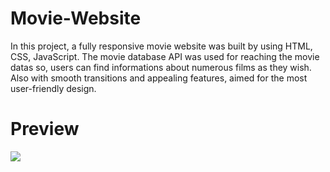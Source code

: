 # Movie-Website

In this project, a fully responsive movie website was built by using HTML, CSS, JavaScript. The movie database API was used for reaching the movie datas so, users can find informations about numerous films as they wish. Also with smooth transitions and appealing features, aimed for the most user-friendly design.

# Preview

![](./screen-gif.gif)
